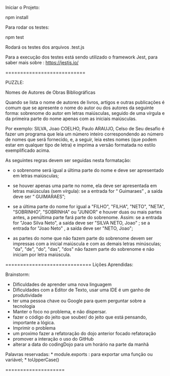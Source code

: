 
Iniciar o Projeto:

npm install

Para rodar os testes:

npm test

Rodará os testes dos arquivos <arquivo>.test.js

Para a execução dos testes está sendo utilizado o framework Jest, para saber mais sobre :
https://jestjs.io/

===========================

PUZZLE:

Nomes de Autores de Obras Bibliográficas

Quando se lista o nome de autores de livros, artigos e outras publicações é comum que se apresente o nome do autor ou dos autores da seguinte forma: sobrenome do autor em letras maiúsculas, seguido de uma vírgula e da primeira parte do nome apenas com as iniciais maiúsculas.

Por exemplo:
SILVA, Joao
COELHO, Paulo
ARAUJO, Celso de
Seu desafio é fazer um programa que leia um número inteiro correspondendo ao número de nomes que será fornecido, e, a seguir, leia estes nomes (que podem estar em qualquer tipo de letra) e imprima a versão formatada no estilo exemplificado acima.

As seguintes regras devem ser seguidas nesta formatação:

* o sobrenome será igual a última parte do nome e deve ser apresentado em letras maiúsculas;

* se houver apenas uma parte no nome, ela deve ser apresentada em letras maiúsculas (sem vírgula): se a entrada for “ Guimaraes” , a saída deve ser “ GUIMARAES”;

* se a última parte do nome for igual a "FILHO", "FILHA", "NETO", "NETA", "SOBRINHO", "SOBRINHA" ou "JUNIOR" e houver duas ou mais partes antes, a penúltima parte fará parte do sobrenome. Assim: se a entrada for "Joao Silva Neto", a saída deve ser "SILVA NETO, Joao" ; se a entrada for "Joao Neto" , a saída deve ser "NETO, Joao";

* as partes do nome que não fazem parte do sobrenome devem ser impressas com a inicial maiúscula e com as demais letras minúsculas;
"da", "de", "do", "das", "dos" não fazem parte do sobrenome e não iniciam por letra maiúscula.


=============================
Lições Aprendidas:

Brainstorm:

   * Dificuldades de aprender uma nova linguagem
   * Dificuldades com a Editor de Texto, usar uma IDE é um ganho de produtividade
   * ter uma pessoa chave ou Google para quem perguntar sobre a tecnologia 
   * Manter o foco no problema, e não dispersar.
   * fazer o código do jeito que souber/ do jeito que está pensando, importante a lógica.
   * Imprimir o problema
   * um proximo fazer a refatoração do dojo anterior focado refatoração 
   * promover a interação o uso do GitHub  
   * alterar a data do codingDojo para um horário na parte da manhã

Palavras reservadas:
    * module.exports : para exportar uma função ou variável;
    * toUpperCase()
    
====================

